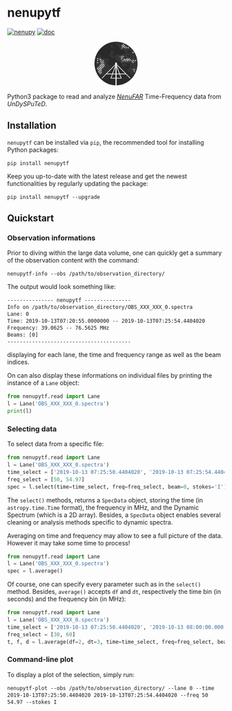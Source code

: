 # **nenupytf**

[![nenupy](https://img.shields.io/pypi/v/nenupytf.svg)](
    https://pypi.python.org/pypi/nenupytf)
[![doc](https://readthedocs.org/projects/pip/badge/?version=latest&style=flat)](
    https://nenupytf.readthedocs.io/en/latest/)


<p align="center">
<img src="./Logo-NenuFAR-noir.svg" width="20%">
</p>

Python3 package to read and analyze [*NenuFAR*](https://nenufar.obs-nancay.fr/en/astronomer/) Time-Frequency data from *UnDySPuTeD*.

## Installation
`nenupytf` can be installed via `pip`, the recommended tool for installing Python packages:
```
pip install nenupytf
```
Keep you up-to-date with the latest release and get the newest functionalities by regularly updating the package:  
```
pip install nenupytf --upgrade
```

## Quickstart

### Observation informations
Prior to diving within the large data volume, one can quickly get a summary of the observation content with the command:
```
nenupytf-info --obs /path/to/observation_directory/
```
The output would look something like:
```
--------------- nenupytf ---------------
Info on /path/to/observation_directory/OBS_XXX_XXX_0.spectra
Lane: 0
Time: 2019-10-13T07:20:55.0000000 -- 2019-10-13T07:25:54.4404020
Frequency: 39.0625 -- 76.5625 MHz
Beams: [0]
----------------------------------------
```
displaying for each lane, the time and frequency range as well as the beam indices.

On can also display these informations on individual files by printing the instance of a `Lane` object:
```python
from nenupytf.read import Lane
l = Lane('OBS_XXX_XXX_0.spectra')
print(l)
```

### Selecting data
To select data from a specific file:
```python
from nenupytf.read import Lane
l = Lane('OBS_XXX_XXX_0.spectra')
time_select = ['2019-10-13 07:25:50.4404020', '2019-10-13 07:25:54.4404020']
freq_select = [50, 54.97]
spec = l.select(time=time_select, freq=freq_select, beam=0, stokes='I')
```
The `select()` methods, returns a `SpecData` object, storing the time (in `astropy.time.Time` format), the frequency in MHz, and the Dynamic Spectrum (which is a 2D array). Besides, a `SpecData` object enables several cleaning or analysis methods specific to dynamic spectra.

Averaging on time and frequency may allow to see a full picture of the data. However it may take some time to process!
```python
from nenupytf.read import Lane
l = Lane('OBS_XXX_XXX_0.spectra')
spec = l.average()
```
Of course, one can specify every parameter such as in the `select()` method. Besides, `average()` accepts `df` and `dt`, respectively the time bin (in seconds) and the frequency bin (in MHz):
```python
from nenupytf.read import Lane
l = Lane('OBS_XXX_XXX_0.spectra')
time_select = ['2019-10-13 07:25:50.4404020', '2019-10-13 08:00:00.000']
freq_select = [30, 60]
t, f, d = l.average(df=2, dt=3, time=time_select, freq=freq_select, beam=0, stokes='I')
```


### Command-line plot
To display a plot of the selection, simply run:
```
nenupytf-plot --obs /path/to/observation_directory/ --lane 0 --time 2019-10-13T07:25:50.4404020 2019-10-13T07:25:54.4404020 --freq 50 54.97 --stokes I
```